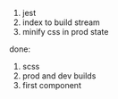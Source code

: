 1. jest
2. index to build stream
3. minify css in prod state

done:
1. scss
2. prod and dev builds
3. first component